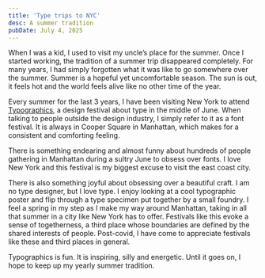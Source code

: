 ```yaml
---
title: 'Type trips to NYC'
desc: A summer tradition
pubDate: July 4, 2025
---
```



When I was a kid, I used to visit my uncle’s place for the summer. Once I started working, the tradition of a summer trip disappeared completely. For many years, I had simply forgotten what it was like to go somewhere over the summer. Summer is a hopeful yet uncomfortable season. The sun is out, it feels hot and the world feels alive like no other time of the year. 

Every summer for the last 3 years, I have been visiting New York to attend [Typographics](https://2025.typographics.com), a design festival about type in the middle of June. When talking to people outside the design industry, I simply refer to it as a font festival. It is always in Cooper Square in Manhattan, which makes for a consistent and comforting feeling. 

There is something endearing and almost funny about hundreds of people gathering in Manhattan during a sultry June to obsess over fonts. I love New York and this festival is my biggest excuse to visit the east coast city.

There is also something joyful about obsessing over a beautiful craft. I am no type designer, but I love type. I enjoy looking at a cool typographic poster and flip through a type specimen put together by a small foundry. I feel a spring in my step as I make my way around Manhattan, taking in all that summer in a city like New York has to offer. Festivals like this evoke a sense of togetherness, a third place whose boundaries are defined by the shared interests of people. Post-covid, I have come to appreciate festivals like these and third places in general. 

Typographics is fun. It is inspiring, silly and energetic. Until it goes on, I hope to keep up my yearly summer tradition.


